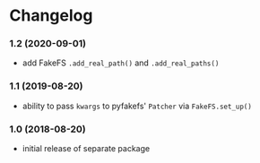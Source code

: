 # Changelog


### 1.2 (2020-09-01)

- add FakeFS `.add_real_path()` and `.add_real_paths()`

### 1.1 (2019-08-20)

- ability to pass `kwargs` to pyfakefs' `Patcher` via `FakeFS.set_up()`

### 1.0 (2018-08-20)

- initial release of separate package
